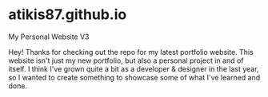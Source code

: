 # atikis87.github.io
My Personal Website V3

Hey! Thanks for checking out the repo for my latest portfolio website. This website isn't just my new portfolio, but also a personal project in and of itself. I think I've grown quite a bit as a developer & designer in the last year, so I wanted to create something to showcase some of what I've learned and done.